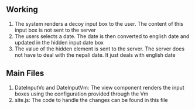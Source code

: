 ## Working
1. The system renders a decoy input box to the user. The content of this input box is not sent to the server
2. The users selects a date. The date is then converted to english date and updated in the hidden input date box
3. The value of the hidden element is sent to the server. The server does not have to deal with the nepali date. It just deals with english date

## Main Files

1. DateInputVc and DateInputVm: The view component renders the input boxes using the configuration provided through the Vm
2. site.js: The code to handle the changes can be found in this file


